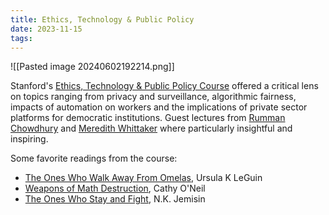 ```yaml
---
title: Ethics, Technology & Public Policy
date: 2023-11-15
tags:
---
```

![[Pasted image 20240602192214.png]]

Stanford's [Ethics, Technology & Public Policy Course](https://ethicsandtech.stanford.edu/) offered a critical lens on topics ranging from privacy and surveillance, algorithmic fairness, impacts of automation on workers and the implications of private sector platforms for democratic institutions. Guest lectures from [Rumman Chowdhury](https://www.rummanchowdhury.com/) and [Meredith Whittaker](https://ainowinstitute.org/author/meredith-whittaker) where particularly insightful and inspiring.

Some favorite readings from the course:
- [The Ones Who Walk Away From Omelas](https://shsdavisapes.pbworks.com/f/Omelas.pdf), Ursula K LeGuin
- [Weapons of Math Destruction](https://www.penguinrandomhouse.com/books/241363/weapons-of-math-destruction-by-cathy-oneil/), Cathy O'Neil
- [The Ones Who Stay and Fight](https://www.lightspeedmagazine.com/fiction/the-ones-who-stay-and-fight/), N.K. Jemisin